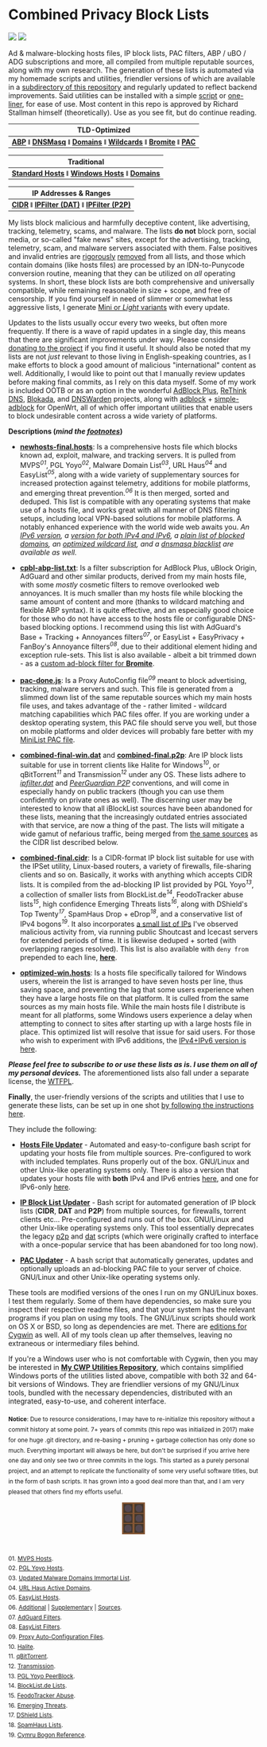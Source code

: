 # Combined Privacy Block Lists  
<p align="left">
  <img src="https://i.imgur.com/tmiMGph.png">
  <img src="https://i.imgur.com/yZ6NnIW.png">
</p>

Ad & malware-blocking hosts files, IP block lists, PAC filters, ABP / uBO / ADG subscriptions and more, all compiled from multiple reputable sources, along with my own research. The generation of these lists is automated via my homemade scripts and utilities, friendler versions of which are available in a [subdirectory of this repository](https://github.com/bongochong/CombinedPrivacyBlockLists/tree/master/BLT) and regularly updated to reflect backend improvements. Said utilities can be installed with a simple [script](https://github.com/bongochong/CombinedPrivacyBlockLists/blob/master/BLT/cpbl-installer.sh) or [one-liner](https://github.com/bongochong/CombinedPrivacyBlockLists/blob/master/BLT/README.md), for ease of use. Most content in this repo is approved by Richard Stallman himself (theoretically). Use as you see fit, but do continue reading.  

| TLD-Optimized |
| - |
| [**ABP**](https://raw.githubusercontent.com/bongochong/CombinedPrivacyBlockLists/master/cpbl-abp-list.txt) ǁ [**DNSMasq**](https://raw.githubusercontent.com/bongochong/CombinedPrivacyBlockLists/master/NoFormatting/cpbl-dnsmasq.txt) ǁ [**Domains**](https://raw.githubusercontent.com/bongochong/CombinedPrivacyBlockLists/master/NoFormatting/cpbl-ctld.txt) ǁ [**Wildcards**](https://raw.githubusercontent.com/bongochong/CombinedPrivacyBlockLists/master/NoFormatting/cpbl-wildcard-blacklist.txt) ǁ [**Bromite**](https://raw.githubusercontent.com/bongochong/CombinedPrivacyBlockLists/master/cpbl-bromite.dat) ǁ [**PAC**](https://raw.githubusercontent.com/bongochong/CombinedPrivacyBlockLists/master/pac-done.js) |

| Traditional |
| - |
| [**Standard Hosts**](https://raw.githubusercontent.com/bongochong/CombinedPrivacyBlockLists/master/newhosts-final.hosts) ǁ [**Windows Hosts**](https://raw.githubusercontent.com/bongochong/CombinedPrivacyBlockLists/master/NoFormatting/optimized-win.hosts) ǁ [**Domains**](https://raw.githubusercontent.com/bongochong/CombinedPrivacyBlockLists/master/NoFormatting/BlacklistedDomains.txt) |

| IP Addresses & Ranges | 
| - |
| [**CIDR**](https://raw.githubusercontent.com/bongochong/CombinedPrivacyBlockLists/master/combined-final.cidr) ǁ [**IPFilter (DAT)**](https://raw.githubusercontent.com/bongochong/CombinedPrivacyBlockLists/master/combined-final-win.dat) ǁ [**IPFilter (P2P)**](https://raw.githubusercontent.com/bongochong/CombinedPrivacyBlockLists/master/combined-final.p2p) |


My lists block malicious and harmfully deceptive content, like advertising, tracking, telemetry, scams, and malware. The lists **do not** block porn, social media, or so-called "fake news" sites, except for the advertising, tracking, telemetry, scam, and malware servers associated with them. False positives and invalid entries are [rigorously](https://github.com/bongochong/CombinedPrivacyBlockLists/blob/master/NoFormatting/WhitelistedDomains.txt) [removed](https://github.com/bongochong/CombinedPrivacyBlockLists/blob/master/BLT/parsing/tld-filter.dat) from all lists, and those which contain domains (like hosts files) are processed by an IDN-to-Punycode conversion routine, meaning that they can be utilized on *all* operating systems. In short, these block lists are both comprehensive and universally compatible, while remaining reasonable in size + scope, and free of censorship. If you find yourself in need of slimmer or somewhat less aggressive lists, I generate [Mini or *Light* variants](https://github.com/bongochong/CombinedPrivacyBlockLists/tree/master/MiniLists) with every update.  

Updates to the lists usually occur every two weeks, but often more frequently. If there is a wave of rapid updates in a single day, this means that there are significant improvements under way. Please consider [donating to the project](https://github.com/bongochong/CombinedPrivacyBlockLists/blob/master/DONATE.md) if you find it useful. It should also be noted that my lists are not *just* relevant to those living in English-speaking countries, as I make efforts to block a good amount of malicious "international" content as well. Additionally, I would like to point out that I manually review updates before making final commits, as I rely on this data myself. Some of my work is included OOTB or as an option in the wonderful [AdBlock Plus](https://adblockplus.org/subscriptions#type_other), [ReThink DNS](https://rethinkdns.com/configure), [Blokada](https://community.blokada.org/tag/blocklist), and [DNSWarden](https://dnswarden.com/customfilter.html) projects, along with [adblock](https://github.com/openwrt/packages/blob/master/net/adblock/files/adblock.sources) + [simple-adblock](https://github.com/openwrt/packages/blob/master/net/adblock-fast/files/etc/config/adblock-fast) for OpenWrt, all of which offer important utilities that enable users to block undesirable content across a wide variety of platforms.  

**Descriptions (*mind the [footnotes](#footnotes)*)**

- [**newhosts-final.hosts**](https://raw.githubusercontent.com/bongochong/CombinedPrivacyBlockLists/master/newhosts-final.hosts): Is a comprehensive hosts file which blocks known ad, exploit, malware, and tracking servers. It is pulled from MVPS<sup>*01*</sup>, PGL Yoyo<sup>*02*</sup>, Malware Domain List<sup>*03*</sup>, URL Haus<sup>*04*</sup> and EasyList<sup>*05*</sup>, along with a wide variety of supplementary sources for increased protection against telemetry, additions for mobile platforms, and emerging threat prevention.<sup>*06*</sup> It is then merged, sorted and deduped. This list is compatible with any operating systems that make use of a hosts file, and works great with all manner of DNS filtering setups, including local VPN-based solutions for mobile platforms. A notably enhanced experience with the world wide web awaits you. _An [IPv6 version](https://raw.githubusercontent.com/bongochong/CombinedPrivacyBlockLists/master/newhosts-final-IPv6.hosts), a [version for both IPv4 and IPv6](https://raw.githubusercontent.com/bongochong/CombinedPrivacyBlockLists/master/newhosts-final-Dual.hosts), a [plain list of blocked domains](https://raw.githubusercontent.com/bongochong/CombinedPrivacyBlockLists/master/NoFormatting/BlacklistedDomains.txt), an [optimized wildcard list](https://raw.githubusercontent.com/bongochong/CombinedPrivacyBlockLists/master/NoFormatting/cpbl-wildcard-blacklist.txt), and a [dnsmasq blacklist](https://raw.githubusercontent.com/bongochong/CombinedPrivacyBlockLists/master/NoFormatting/cpbl-dnsmasq.txt) are available as well._

* [**cpbl-abp-list.txt**](https://raw.githubusercontent.com/bongochong/CombinedPrivacyBlockLists/master/cpbl-abp-list.txt): Is a filter subscription for AdBlock Plus, uBlock Origin, AdGuard and other similar products, derived from my main hosts file, with some *mostly* cosmetic filters to remove overlooked web annoyances. It is much smaller than my hosts file while blocking the same amount of content and more (thanks to wildcard matching and flexible ABP syntax). It is quite effective, and an especially good choice for those who do not have access to the hosts file or configurable DNS-based blocking options. I recommend using this list with AdGuard's Base + Tracking + Annoyances filters<sup>*07*</sup>, or EasyList + EasyPrivacy + FanBoy's Annoyance filters<sup>*08*</sup>, due to their additional element hiding and exception rule-sets. This list is also available - albeit a bit trimmed down - as a [custom ad-block filter for **Bromite**](https://raw.githubusercontent.com/bongochong/CombinedPrivacyBlockLists/master/cpbl-bromite.dat).

+ [**pac-done.js**](https://raw.githubusercontent.com/bongochong/CombinedPrivacyBlockLists/master/pac-done.js): Is a Proxy AutoConfig file<sup>*09*</sup> meant to block advertising, tracking, malware servers and such. This file is generated from a slimmed down list of the same reputable sources which my main hosts file uses, and takes advantage of the - rather limited - wildcard matching capabilities which PAC files offer. If you are working under a desktop operating system, this PAC file should serve you well, but those on mobile platforms and older devices will probably fare better with my [MiniList PAC file](https://raw.githubusercontent.com/bongochong/CombinedPrivacyBlockLists/master/MiniLists/mini-pac-done.js).

- [**combined-final-win.dat**](https://raw.githubusercontent.com/bongochong/CombinedPrivacyBlockLists/master/combined-final-win.dat) and [**combined-final.p2p**](https://raw.githubusercontent.com/bongochong/CombinedPrivacyBlockLists/master/combined-final.p2p): Are IP block lists suitable for use in torrent clients like Halite for Windows<sup>*10*</sup>, or qBitTorrent<sup>*11*</sup> and Transmission<sup>*12*</sup> under any OS. These lists adhere to [*ipfilter.dat*](http://wiki.amule.org/wiki/Ipfilter.dat_file) and [*PeerGuardian P2P*](https://sourceforge.net/p/peerguardian/wiki/dev-blocklist-format-p2p/) conventions, and will come in especially handy on public trackers (though you can use them confidently on private ones as well). The discerning user may be interested to know that all iBlockList sources have been abandoned for these lists, meaning that the increasingly outdated entries associated with that service, are now a thing of the past. The lists will mitigate a wide gamut of nefarious traffic, being merged from [the same sources](https://gist.github.com/bongochong/46a6b7ac6450d8df4b447432ee4159ad) as the CIDR list described below.

+ [**combined-final.cidr**](https://raw.githubusercontent.com/bongochong/CombinedPrivacyBlockLists/master/combined-final.cidr): Is a CIDR-format IP block list suitable for use with the IPSet utility, Linux-based routers, a variety of firewalls, file-sharing clients and so on. Basically, it works with anything which accepts CIDR lists. It is compiled from the ad-blocking IP list provided by PGL Yoyo<sup>*13*</sup>, a collection of smaller lists from BlockList.de<sup>*14*</sup>, FeodoTracker abuse lists<sup>*15*</sup>, high confidence Emerging Threats lists<sup>*16*</sup>, along with DShield's Top Twenty<sup>*17*</sup>, SpamHaus Drop + eDrop<sup>*18*</sup>, and a conservative list of IPv4 bogons<sup>*19*</sup>. It also incorporates [a small list of IPs](https://raw.githubusercontent.com/bongochong/CombinedPrivacyBlockLists/master/NoFormatting/personal-entries.cidr) I've observed malicious activity from, via running public Shoutcast and Icecast servers for extended periods of time. It is likewise deduped + sorted (with overlapping ranges resolved). This list is also available with `deny from` prepended to each line, [**here**](https://raw.githubusercontent.com/bongochong/CombinedPrivacyBlockLists/master/NoFormatting/combined-denied.cidr).

- [**optimized-win.hosts**](https://raw.githubusercontent.com/bongochong/CombinedPrivacyBlockLists/master/NoFormatting/optimized-win.hosts): Is a hosts file specifically tailored for Windows users, wherein the list is arranged to have seven hosts per line, thus saving space, and preventing the lag that some users experience when they have a large hosts file on that platform. It is culled from the same sources as my main hosts file. While the main hosts file I distribute is meant for all platforms, some Windows users experience a delay when attempting to connect to sites after starting up with a large hosts file in place. This optimized list will resolve that issue for said users. For those who wish to experiment with IPv6 additions, the [IPv4+IPv6 version is here](https://raw.githubusercontent.com/bongochong/CombinedPrivacyBlockLists/master/NoFormatting/optimized-win-Dual.hosts).  

***Please feel free to subscribe to or use these lists as is. I use them on all of my personal devices.*** The aforementioned lists also fall under a separate license, the [WTFPL](http://www.wtfpl.net/txt/copying/).

**Finally**, the user-friendly versions of the scripts and utilities that I use to generate these lists, can be set up in one shot [by following the instructions here](https://github.com/bongochong/CombinedPrivacyBlockLists/blob/master/BLT/README.md).  

They include the following:  
+ [**Hosts File Updater**](https://github.com/bongochong/CombinedPrivacyBlockLists/blob/master/BLT/update-hosts.sh) - Automated and easy-to-configure bash script for updating your hosts file from multiple sources. Pre-configured to work with included templates. Runs properly out of the box. GNU/Linux and other Unix-like operating systems only. There is also a version that updates your hosts file with **both** IPv4 and IPv6 entries [here](https://github.com/bongochong/CombinedPrivacyBlockLists/blob/master/BLT/update-hosts-dual.sh), and one for IPv6-only [here](https://github.com/bongochong/CombinedPrivacyBlockLists/blob/master/BLT/update-hosts-six.sh).

* [**IP Block List Updater**](https://github.com/bongochong/CombinedPrivacyBlockLists/blob/master/BLT/update-ipfilt.sh) - Bash script for automated generation of IP block lists (**CIDR**, **DAT** and **P2P**) from multiple sources, for firewalls, torrent clients etc... Pre-configured and runs out of the box. GNU/Linux and other Unix-like operating systems only. This tool essentially deprecates the legacy [p2p](https://github.com/bongochong/CombinedPrivacyBlockLists/blob/master/BLT/update-btp2p.sh) and [dat](https://github.com/bongochong/CombinedPrivacyBlockLists/blob/master/BLT/update-btdat.sh) scripts (which were originally crafted to interface with a once-popular service that has been abandoned for too long now).

+ [**PAC Updater**](https://github.com/bongochong/CombinedPrivacyBlockLists/blob/master/BLT/update-pac.sh) - A bash script that automatically generates, updates and optionally uploads an ad-blocking PAC file to your server of choice. GNU/Linux and other Unix-like operating systems only.  

These tools are modified versions of the ones I run on my GNU/Linux boxes. I test them regularly. Some of them have dependencies, so make sure you inspect their respective readme files, and that your system has the relevant programs if you plan on using my tools. The GNU/Linux scripts should work on OS X or BSD, so long as dependencies are met. There are [editions for Cygwin](https://github.com/bongochong/CombinedPrivacyBlockLists/tree/master/BLT/Cygwin) as well. All of my tools clean up after themselves, leaving no extraneous or intermediary files behind.  

If you're a Windows user who is not comfortable with Cygwin, then you may be interested in [**My CWP Utilities Repository**](https://github.com/bongochong/CWP-Utilities), which contains simplified Windows ports of the utilities listed above, compatible with both 32 and 64-bit versions of Windows. They are friendlier versions of my GNU/Linux tools, bundled with the necessary dependencies, distributed with an integrated, easy-to-use, and coherent interface.  

<sub>**Notice**: Due to resource considerations, I may have to re-initialize this repository without a commit history at some point. 7+ years of commits (this repo was initialized in 2017) make for one huge .git directory, and re-basing + pruning + garbage collection has only done so much. Everything important will always be here, but don't be surprised if you arrive here one day and only see two or three commits in the logs. This started as a purely personal project, and an attempt to replicate the functionality of some very useful software titles, but in the form of bash scripts. It has grown into a good deal more than that, and I am very pleased that others find my efforts useful.</sub>  

<p align="center"><img src="https://raw.githubusercontent.com/bongochong/CombinedPrivacyBlockLists/master/NoFormatting/Misc/CPBL-Clacks.gif" alt="GNU Terry Pratchett | Carpentry Get Truth | A.M.K."></p>

# <a name="footnotes"></a>

<sup>01. [MVPS Hosts](http://winhelp2002.mvps.org/). </sup> <br>
<sup>02. [PGL Yoyo Hosts](http://pgl.yoyo.org/adservers/). </sup> <br>
<sup>03. [Updated Malware Domains Immortal List](https://github.com/bongochong/CombinedPrivacyBlockLists/blob/master/NoFormatting/MD-ID-Fork.txt). </sup> <br>
<sup>04. [URL Haus Active Domains](https://malware-filter.gitlab.io/malware-filter/urlhaus-filter-hosts-online.txt). </sup> <br>
<sup>05. [EasyList Hosts](https://github.com/bongochong/CombinedPrivacyBlockLists/blob/master/ABP2Hosts/easylist_desktop-hosts.txt). </sup> <br>
<sup>06. [Additional](https://github.com/bongochong/CombinedPrivacyBlockLists/tree/master/ABP2Hosts) | [Supplementary](https://github.com/bongochong/CombinedPrivacyBlockLists/tree/master/NoFormatting) | [Sources](https://github.com/bongochong/CombinedPrivacyBlockLists/tree/master/WindowsTelemetryBlockSupplements). </sup> <br>
<sup>07. [AdGuard Filters](https://kb.adguard.com/en/general/adguard-ad-filters#filters). </sup> <br>
<sup>08. [EasyList Filters](https://easylist.to/). </sup> <br>
<sup>09. [Proxy Auto-Configuration Files](https://developer.mozilla.org/en-US/docs/Web/HTTP/Proxy_servers_and_tunneling/Proxy_Auto-Configuration_PAC_file). </sup> <br>
<sup>10. [Halite](https://www.fosshub.com/Halite.html). </sup> <br>
<sup>11. [qBitTorrent](https://www.qbittorrent.org/). </sup> <br>
<sup>12. [Transmission](https://transmissionbt.com/). </sup> <br>
<sup>13. [PGL Yoyo PeerBlock](https://pgl.yoyo.org/adservers/iplist.php?ipformat=peerblock&showintro=0&mimetype=plaintext). </sup> <br>
<sup>14. [BlockList.de Lists](https://www.blocklist.de). </sup> <br>
<sup>15. [FeodoTracker Abuse](https://feodotracker.abuse.ch). </sup> <br>
<sup>16. [Emerging Threats](https://www.proofpoint.com/us). </sup> <br>
<sup>17. [DShield Lists](https://dshield.org/). </sup> <br>
<sup>18. [SpamHaus Lists](https://www.spamhaus.org/drop/). </sup> <br>
<sup>19. [Cymru Bogon Reference](https://team-cymru.com/community-services/bogon-reference/). </sup> <br>
